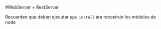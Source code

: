 #WebServer + RestServer

Recuerden que deben ejecutar ```npm install``` ára recostruir los módulos de node
